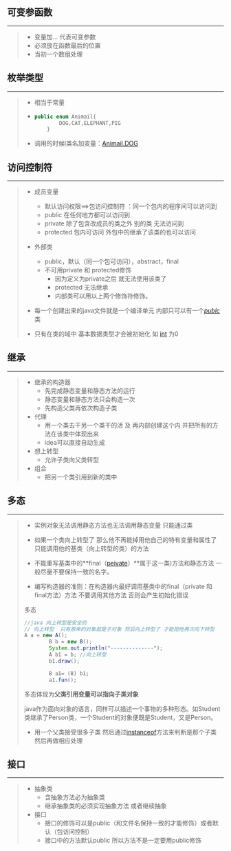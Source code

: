 ## 可变参函数

------

> + 变量加... 代表可变参数 
> + 必须放在函数最后的位置
> + 当初一个数组处理



## 枚举类型

------

> + 相当于常量
>
> + ```java
>   public enum Animail{
>           DOG,CAT,ELEPHANT,PIG
>       }
>   ```
>
> + 调用的时候l类名加变量：[Animail.DOG]()

## 访问控制符

------

> + 成员变量
>   + 默认访问权限==>包访问控制符 ：同一个包内的程序间可以访问到
>   + public 在任何地方都可以访问到
>   + private 除了包含改成员的类之外 别的类 无法访问到
>   + protected 包内可访问 外包中的继承了该类的也可以访问
> + 外部类
>   + public，默认（同一个包可访问），abstract，final
>   + 不可用private 和 protected修饰 
>     + 因为定义为private之后 就无法使用该类了
>     + protected 无法继承
>     + 内部类可以用以上两个修饰符修饰。
>
> + 每一个创建出来的java文件就是一个编译单元 内部只可以有一个[*publc*]()类
> + 只有在类的域中  基本数据类型才会被初始化 如 [int]() 为0

## 继承

------

> + 继承的构造器
>   + 先完成静态变量和静态方法的运行
>   + 静态变量和静态方法只会构造一次
>   + 先构造父类再依次构造子类
> + 代理
>   + 用一个类去干另一个类干的活 及 再内部创建这个内 并把所有的方法在该类中体现出来
>   + idea可以直接自动生成
> + 想上转型
>   + 允许子类向父类转型
> + 组合
>   + 把另一个类引用到新的类中



## 多态

------

> + 实例对象无法调用静态方法也无法调用静态变量 只能通过类
>
> + 如果一个类向上转型了 那么他不再能掉用他自己的特有变量和属性了 只能调用他的基类（向上转型的类）的方法
> + 不能重写基类中的**final（[peivate]()）**属于这一类)方法和静态方法 一般尽量不要保持一致的名字。
> + 编写构造器的准则：在构造器内最好调用基类中的final（private 和 final方法）方法 不要调用其他方法 否则会产生初始化错误
>
> 多态
>
> ```java
> //java 向上转型是安全的 
> // 向上转型  只有原来的对象就是子对象 然后向上转型了 才能把他再次向下转型
> A a = new A();
>         B b = new B();
>         System.out.println("--------------");
>         A b1 = b; //向上转型
>         b1.draw();
> 
>         B a1= (B) b1;
>         a1.fun();
> ```
>
> 多态体现为**父类引用变量可以指向子类对象**
>
> java作为面向对象的语言，同样可以描述一个事物的多种形态。如Student类继承了Person类，一个Student的对象便既是Student，又是Person。
>
> + 用一个父类接受很多子类 然后通过[instanceof]()方法来判断是那个子类 然后再做相应处理

## 接口

------

> + 抽象类
>   + 含抽象方法必为抽象类
>   + 继承抽象类的必须实现抽象方法 或者继续抽象
> + 接口
>   + 接口的修饰可以是public（和文件名保持一致的才能修饰）或者默认（包访问控制）
>   + 接口中的方法默认public 所以方法不是一定要用public修饰